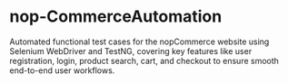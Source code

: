 # nop-CommerceAutomation
Automated functional test cases for the nopCommerce website using Selenium WebDriver and TestNG, covering key features like user registration, login, product search, cart, and checkout to ensure smooth end-to-end user workflows.
